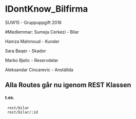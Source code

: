 # IDontKnow_Bilfirma
SUW15 - Gruppuppgift 2016

#Medlemmar: 
Sumeja Cerkezi - Bilar

Hamza Mahmoud - Kunder

Sara Baqer - Skador

Marko Bjelic - Reservdelar

Aleksandar Cincarevic - Anställda


## Alla Routes går nu igenom REST Klassen
#### t.ex.
```html 
 rest/bilar
 rest/bilar/:id

```
